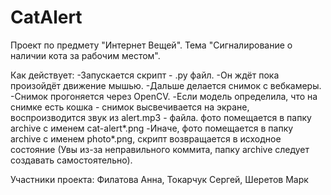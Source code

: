 # CatAlert
Проект по предмету "Интернет Вещей". Тема "Сигналирование о наличии кота за рабочим местом".

Как действует: 
-Запускается скрипт - .py файл.
-Он ждёт пока произойдёт движение мышью.
-Дальше делается снимок с вебкамеры.
-Снимок прогоняется через OpenCV.
-Если модель определила, что на снимке есть кошка - снимок высвечивается на экране, воспроизводится звук из alert.mp3 - файла.
фото помещается в папку archive с именем cat-alert*.png
-Иначе, фото помещается в папку archive с именем photo*.png, скрипт возвращается в исходное состояние (Увы из-за неправильного коммита, папку archive следует создавать самостоятельно).

Участники проекта:
Филатова Анна,
Токарчук Сергей,
Шеретов Марк
